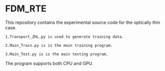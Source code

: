 # FDM_RTE
This repository contains the experimental source code for the optically thin case.

    1.Transport_ZHL.py is used to generate training data.  
    
    2.Main_Train.py is is the main training program.  
    
    3.Main_Test.py is is the main testing program.  


The program supports both CPU and GPU.
